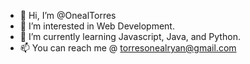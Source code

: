 - 👋 Hi, I’m @OnealTorres
- 👀 I’m interested in Web Development.
- 🌱 I’m currently learning Javascript, Java, and Python.
- 📫 You can reach me @ torresonealryan@gmail.com

<!---
OnealTorres/OnealTorres is a ✨ special ✨ repository because its `README.md` (this file) appears on your GitHub profile.
You can click the Preview link to take a look at your changes.
--->
